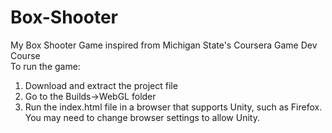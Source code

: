 # Box-Shooter
My Box Shooter Game inspired from Michigan State's Coursera Game Dev Course   
To run the game:  
1. Download and extract the project file
2. Go to the Builds->WebGL folder
3. Run the index.html file in a browser that supports Unity, such as Firefox. You may need to change browser settings to allow Unity.    

